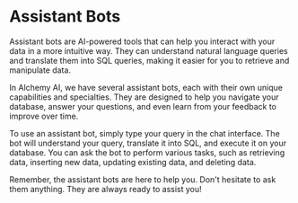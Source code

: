 # Assistant Bots

Assistant bots are AI-powered tools that can help you interact with your data in a more intuitive way. They can understand natural language queries and translate them into SQL queries, making it easier for you to retrieve and manipulate data.

In Alchemy AI, we have several assistant bots, each with their own unique capabilities and specialties. They are designed to help you navigate your database, answer your questions, and even learn from your feedback to improve over time.

To use an assistant bot, simply type your query in the chat interface. The bot will understand your query, translate it into SQL, and execute it on your database. You can ask the bot to perform various tasks, such as retrieving data, inserting new data, updating existing data, and deleting data.

Remember, the assistant bots are here to help you. Don't hesitate to ask them anything. They are always ready to assist you!
